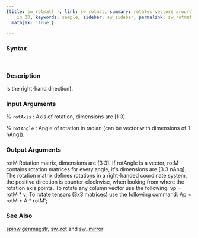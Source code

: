 ```yaml
---
{title: sw_rotmat( ), link: sw_rotmat, summary: rotates vectors around arbitrary axis
    in 3D, keywords: sample, sidebar: sw_sidebar, permalink: sw_rotmat.html, folder: swfiles,
  mathjax: 'true'}

---
```


### Syntax

` `

### Description

is the right-hand direction).
 

### Input Arguments

% `rotAxis`
: Axis of rotation, dimensions are [1 3].

% `rotAngle`
: Angle of rotation in radian (can be vector with dimensions of
 1 nAng]).

### Output Arguments

rotM      Rotation matrix, dimensions are [3 3]. If rotAngle is a vector,
        rotM contains rotation matrices for every angle, it's
        dimensions are [3 3 nAng].
The rotation matrix defines rotations in a right-handed coordinate
system, the positive direction is counter-clockwise, when looking from
where the rotation axis points. To rotate any column vector use the
following:
vp = rotM * v;
To rotate tensors (3x3 matrices) use the following command:
Ap = rotM * A * rotM';

### See Also

[spinw.genmagstr](spinw_genmagstr.html), [sw_rot](sw_rot.html) and [sw_mirror](sw_mirror.html)

